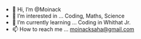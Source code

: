 - 👋 Hi, I’m @Moinack
- 👀 I’m interested in ... Coding, Maths, Science
- 🌱 I’m currently learning ... Coding in Whithat Jr.
- 📫 How to reach me ... moinacksaha@gmail.com

<!---
Moinack/Moinack is a ✨ special ✨ repository because its `README.md` (this file) appears on your GitHub profile.
You can click the Preview link to take a look at your changes.
--->
